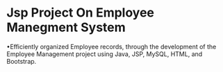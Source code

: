 # Jsp Project On Employee Manegment System
•Efficiently organized Employee records, through the development of the Employee Management project using Java, JSP, MySQL, HTML, and Bootstrap.

